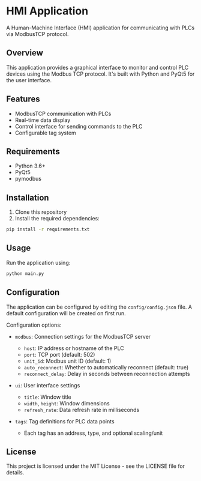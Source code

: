 # HMI Application

A Human-Machine Interface (HMI) application for communicating with PLCs via ModbusTCP protocol.

## Overview

This application provides a graphical interface to monitor and control PLC devices using the Modbus TCP protocol. It's built with Python and PyQt5 for the user interface.

## Features

- ModbusTCP communication with PLCs
- Real-time data display
- Control interface for sending commands to the PLC
- Configurable tag system

## Requirements

- Python 3.6+
- PyQt5
- pymodbus

## Installation

1. Clone this repository
2. Install the required dependencies:

```bash
pip install -r requirements.txt
```

## Usage

Run the application using:

```bash
python main.py
```

## Configuration

The application can be configured by editing the `config/config.json` file. A default configuration will be created on first run.

Configuration options:

- `modbus`: Connection settings for the ModbusTCP server
  - `host`: IP address or hostname of the PLC
  - `port`: TCP port (default: 502)
  - `unit_id`: Modbus unit ID (default: 1)
  - `auto_reconnect`: Whether to automatically reconnect (default: true)
  - `reconnect_delay`: Delay in seconds between reconnection attempts

- `ui`: User interface settings
  - `title`: Window title
  - `width`, `height`: Window dimensions
  - `refresh_rate`: Data refresh rate in milliseconds

- `tags`: Tag definitions for PLC data points
  - Each tag has an address, type, and optional scaling/unit

## License

This project is licensed under the MIT License - see the LICENSE file for details.